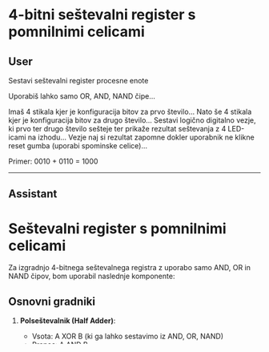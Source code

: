 # 4-bitni seštevalni register s pomnilnimi celicami

## User

Sestavi seštevalni register procesne enote

Uporabiš lahko samo OR, AND, NAND čipe...

Imaš 4 stikala kjer je konfiguracija bitov za prvo število...
Nato še 4 stikala kjer je konfiguracija bitov za drugo število...
Sestavi logično digitalno vezje, ki prvo ter drugo število sešteje ter prikaže rezultat seštevanja z 4 LED-icami na izhodu...
Vezje naj si rezultat zapomne dokler uporabnik ne klikne reset gumba (uporabi spominske celice)...

Primer: 0010 + 0110 = 1000

---

## Assistant

# Seštevalni register s pomnilnimi celicami

Za izgradnjo 4-bitnega seštevalnega registra z uporabo samo AND, OR in NAND čipov, bom uporabil naslednje komponente:

## Osnovni gradniki

1. **Polseštevalnik (Half Adder)**: 
   - Vsota: A XOR B (ki ga lahko sestavimo iz AND, OR, NAND)
   - Prenos: A AND B

2. **Polni seštevalnik (Full Adder)**: 
   - Kombinacija dveh polseštevalnikov za obravnavo prenosa

## Vezje

1. **Vhodni del**:
   - 4 stikala za prvo število (A3, A2, A1, A0)
   - 4 stikala za drugo število (B3, B2, B1, B0)
   - Reset stikalo

2. **Seštevalna logika**:
   - 1 polseštevalnik za bit 0 (A0 + B0)
   - 3 polna seštevalnika za bite 1-3 (A1+B1+C0, A2+B2+C1, A3+B3+C2)

3. **Pomnilne celice**:
   - Uporaba RS flip-flopov iz NAND vrat za shranjevanje vsakega izhodnega bita

4. **Izhodni del**:
   - 4 LED za prikaz rezultata (S3, S2, S1, S0)

## Implementacija z osnovnimi vrati

Ker lahko uporabljamo samo AND, OR in NAND, moramo XOR sestaviti iz teh vrat:

```
XOR(A,B) = (A OR B) AND (A NAND B)
```

## Shema vezja:

1. **Bit 0** (najmanj pomemben bit):
   - Polseštevalnik:
     - S0 = (A0 OR B0) AND (A0 NAND B0)
     - C0 = A0 AND B0

2. **Bit 1**:
   - Polni seštevalnik:
     - S1 = (A1 XOR B1) XOR C0
     - C1 = (A1 AND B1) OR ((A1 XOR B1) AND C0)

3. **Bit 2 in 3**:
   - Enako kot bit 1, z uporabo prejšnjega prenosa

4. **Pomnilne celice**:
   - Za vsak bit uporabimo RS flip-flop iz NAND vrat:
     - S = izhod iz seštevalnika
     - R = reset signal
     - Q = shranjena vrednost bita

5. **Reset**:
   - Ko uporabnik pritisne reset, se vse pomnilne celice izbrišejo

## Primer delovanja (0010 + 0110 = 1000):

1. Vhodi:
   - A: 0 0 1 0 (2)
   - B: 0 1 1 0 (6)

2. Izračun:
   - Bit 0: 0+0 = 0, prenos 0
   - Bit 1: 1+1+0 = 0, prenos 1
   - Bit 2: 0+1+1 = 0, prenos 1
   - Bit 3: 0+0+1 = 1, prenos 0

3. Rezultat: 1 0 0 0 (8)

Ta vezje bo pravilno seštelo dve 4-bitni števili in shranilo rezultat, dokler uporabnik ne pritisne reset gumba.